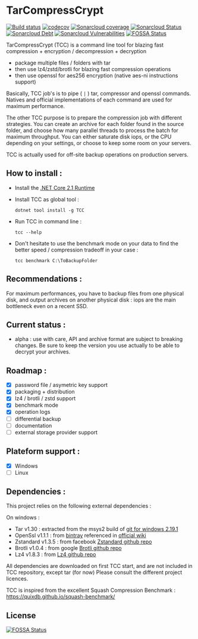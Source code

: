 # TarCompressCrypt

[![Build status](https://ci.appveyor.com/api/projects/status/9mdd3hlgm234ey38/branch/master?svg=true)](https://ci.appveyor.com/project/Raph/tarcompresscrypt/branch/master)
[![codecov](https://codecov.io/gh/rducom/TarCompressCrypt/branch/master/graph/badge.svg)](https://codecov.io/gh/rducom/TarCompressCrypt)
[![Sonarcloud coverage](https://sonarcloud.io/api/project_badges/measure?project=TarCompressCrypt&metric=coverage)](https://sonarcloud.io/dashboard?id=TarCompressCrypt)
[![Sonarcloud Status](https://sonarcloud.io/api/project_badges/measure?project=TarCompressCrypt&metric=alert_status)](https://sonarcloud.io/dashboard?id=TarCompressCrypt)
[![Sonarcloud Debt](https://sonarcloud.io/api/project_badges/measure?project=TarCompressCrypt&metric=sqale_index)](https://sonarcloud.io/dashboard?id=TarCompressCrypt)
[![Sonarcloud Vulnerabilities](https://sonarcloud.io/api/project_badges/measure?project=TarCompressCrypt&metric=vulnerabilities)](https://sonarcloud.io/dashboard?id=TarCompressCrypt)
[![FOSSA Status](https://app.fossa.io/api/projects/git%2Bgithub.com%2Frducom%2FTarCompressCrypt.svg?type=shield)](https://app.fossa.io/projects/git%2Bgithub.com%2Frducom%2FTarCompressCrypt?ref=badge_shield)

TarCompressCrypt (TCC) is a command line tool for blazing fast compression + encryption / decompression + decryption
- package multiple files / folders with tar
- then use lz4/zstd/brotli for blazing fast compression operations
- then use openssl for aes256 encryption (native aes-ni instructions support)

Basically, TCC job's is to pipe ( `|` ) tar, compressor and openssl commands. Natives and official implementations of each command are used for maximum performance.

The other TCC purpose is to prepare the compression job with different strategies. You can create an archive for each folder found in the source folder, and choose how many parallel threads to process the batch for maximum throughput. You can either saturate disk iops, or the CPU depending on your settings, or choose to keep some room on your servers.

TCC is actually used for off-site backup operations on production servers.

## How to install : 

- Install the [.NET Core 2.1 Runtime](https://www.microsoft.com/net/download)
- Install TCC as global tool :
    ```dotnetcli
    dotnet tool install -g TCC
    ```

- Run TCC in command line :
    ```dotnetcli
    tcc --help
    ```

- Don't hesitate to use the benchmark mode on your data to find the better speed / compression tradeoff in your case : 
    ```dotnetcli
    tcc benchmark C:\ToBackupFolder
    ```

## Recommendations : 

For maximum performances, you have to backup files from one physical disk, and output archives on another physical disk : iops are the main bottleneck even on a recent SSD.

## Current status : 
- alpha : use with care, API and archive format are subject to breaking changes. Be sure to keep the version you use actually to be able to decrypt your archives. 

## Roadmap :

- [x] password file / asymetric key support
- [x] packaging + distribution
- [x] lz4 / brotli / zstd support
- [x] benchmark mode
- [x] operation logs
- [ ] differential backup
- [ ] documentation
- [ ] external storage provider support

## Plateform support : 
- [x] Windows
- [ ] Linux

## Dependencies : 

This project relies on the following external dependencies :

On windows :
- Tar v1.30 : extracted from the msys2 build of [git for windows 2.19.1](https://git-scm.com/)
- OpenSsl v1.1.1 : from [bintray](https://bintray.com/vszakats/generic/openssl) referenced in [official wiki](https://wiki.openssl.org/index.php/Binaries)
- Zstandard v1.3.5 : from facebook [Zstandard github repo](https://github.com/facebook/zstd/)
- Brotli v1.0.4 : from google [Brotli github repo](https://github.com/google/brotli/)
- Lz4 v1.8.3 : from [Lz4 github repo](https://github.com/lz4/lz4/)

All dependencies are downloaded on first TCC start, and are not included in TCC repository, except tar (for now)
Please consult the different project licences.

TCC is inspired from the excellent Squash Compression Benchmark : https://quixdb.github.io/squash-benchmark/


## License
[![FOSSA Status](https://app.fossa.io/api/projects/git%2Bgithub.com%2Frducom%2FTarCompressCrypt.svg?type=large)](https://app.fossa.io/projects/git%2Bgithub.com%2Frducom%2FTarCompressCrypt?ref=badge_large)